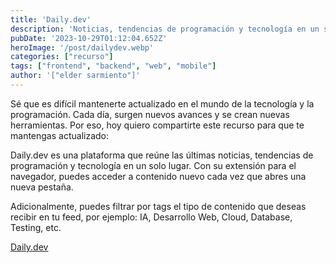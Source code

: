 ```yaml
---
title: 'Daily.dev'
description: 'Noticias, tendencias de programación y tecnología en un solo lugar.'
pubDate: '2023-10-29T01:12:04.652Z'
heroImage: '/post/dailydev.webp'
categories: ["recurso"]
tags: ["frontend", "backend", "web", "mobile"]
author: '["elder sarmiento"]'
---
```


Sé que es difícil mantenerte actualizado en el mundo de la tecnología y la programación. Cada día, surgen nuevos avances y se crean nuevas herramientas. Por eso, hoy quiero compartirte este recurso para que te mantengas actualizado:

Daily.dev es una plataforma que reúne las últimas noticias, tendencias de programación y tecnología en un solo lugar. Con su extensión para el navegador, puedes acceder a contenido nuevo cada vez que abres una nueva pestaña.

Adicionalmente, puedes filtrar por tags el tipo de contenido que deseas recibir en tu feed, por ejemplo: IA, Desarrollo Web, Cloud, Database, Testing, etc.

<a href="https://daily.dev/" target="_blank">Daily.dev</a>
